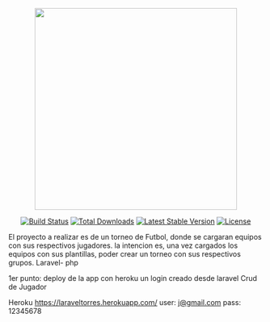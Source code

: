 <p align="center"><a href="https://laravel.com" target="_blank"><img src="https://raw.githubusercontent.com/laravel/art/master/logo-lockup/5%20SVG/2%20CMYK/1%20Full%20Color/laravel-logolockup-cmyk-red.svg" width="400"></a></p>

<p align="center">
<a href="https://travis-ci.org/laravel/framework"><img src="https://travis-ci.org/laravel/framework.svg" alt="Build Status"></a>
<a href="https://packagist.org/packages/laravel/framework"><img src="https://img.shields.io/packagist/dt/laravel/framework" alt="Total Downloads"></a>
<a href="https://packagist.org/packages/laravel/framework"><img src="https://img.shields.io/packagist/v/laravel/framework" alt="Latest Stable Version"></a>
<a href="https://packagist.org/packages/laravel/framework"><img src="https://img.shields.io/packagist/l/laravel/framework" alt="License"></a>
</p>

El proyecto a realizar es de un torneo de Futbol, donde se cargaran equipos
con sus respectivos jugadores. la intencion es, una vez cargados los equipos
con sus plantillas, poder crear un torneo con sus respectivos grupos.
Laravel- php

1er punto: deploy de la app con heroku
	   un login creado desde laravel
	   Crud de Jugador
	   

Heroku
	https://laraveltorres.herokuapp.com/
	user: j@gmail.com
	pass: 12345678
